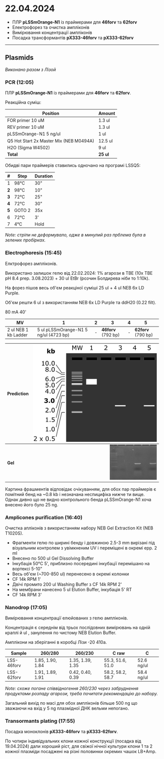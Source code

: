 22.04.2024
========
- ПЛР __pLSSmOrange-N1__ із праймерами для __46forv__ та __62forv__
- Електрофорез та очистка ампліконів
- Вимірювання концентрації ампліконів
- Посадка трансформантів __pX333-46forv__ та __pX333-62forv__

---
## Plasmids
_Виконано разом з Лізой_
### PCR (12:05)
ПЛР __pLSSmOrange-N1__ із праймерами для __46forv__ та __62forv__.

Реакційна суміш:

| Position                                | Amount    |
| --------------------------------------- | --------- |
| FOR primer 10 uM                        | 1.3 ul    |
| REV primer 10 uM                        | 1.3 ul    |
| pLSSmOrange-N1 5 ng/ul                  | 1 ul      |
| Q5 Hot Start 2x Master Mix (NEB M0494A) | 12.5 ul   |
| H2O (Sigma W4502)                       | 9 ul      |
| __Total__                               | __25 ul__ |

Обидві пари праймерів ставились одночано на програмі LSSQ5:

|   #   | Step   | Duration |
| :---: | ------ | -------- |
|   1   | 98°C   | 30"      |
| __2__ | 98°C   | 10"      |
| __3__ | 72°C   | 25"      |
| __4__ | 72°C   | 30"      |
| __5__ | GOTO 2 | 35x      |
|   6   | 72°C   | 3'       |
|   7   | 4°C    | Hold     |

_Note: стріпи не деформувало, одже в минулий раз прблема була в зелених пробірках._

### Electrophoresis (15:45)
Елктрофорез ампліконів.

Використано залишок гелю від 22.02.2024: 1% агарози в TBE (10x TBE pH 8.4 prep. 3.08.2023) + 30 ul EtBr (розчин Болдирева ніби то 1:10k).

На форез пішов весь об'єм реакціної суміші 25 ul + 4 ul NEB 6x LD Purple.

Об'єм решти 6 ul з використанням NEB 6x LD Purple та ddH20 (0.22 filt). 

80 mA 40'

|MV|1|2|3|4|5|
|-|-|-|-|-|-|
|2 ul NEB 1 kb Ladder|5 ul  pLSSmOrange-N1 5 ng/ul (4723 bp)|-|__46forv__ (792 bp)|-|__62forv__ (790 bp)|

| Prediction |  <img src="pic/24_04_22_1.png" style="zoom:60%;" /> |
| ---------- | --------------------------------------------------: |
| __Gel__    | <img src="pic/24_04_22_0.jpeg" style="zoom:15%;" /> |

Картина фрашментів відповідає очікуванням, для обох пар праймерів є помітний бенд на ~0.8 kb і незначана неспицифіка нижче ти вище. Однак дивно що не видно контрольного бенда pLSSmOrange-N1 хоча внесено його було 25 ng.

### Amplicones purification (16:40)
Очистка апліконів з використанням набору NEB Gel Extraction Kit (NEB T1020S).

- Фрагменти гелю по ширині бенду і довжиною 2.5-3 mm вирізані під візуальним контролем з увімкненим UV і переміщені в окремі epp. 2 ml
- Внесено по 500 ul Gel Dissolving Buffer
- Інкубація 50°C 5', приблизно посередині інкубації перемішано на вортексі 5-10"
- Весь об'єм (~700-850 ul) перенесено в окремі колонки
- CF 14k RPM 1'
- Двічі промито 200 ul Washing Buffer з CF 14k RPM 2'
- На мембрани нанесено 5 ul Elution Buffer, інкубація 5' RT
- CF 14k RPM 3'

### Nanodrop (17:05)
Вимірювання концентрації елюйованих з гелю ампліконів.

Концентрація є середнім від трьох послідовних вимірювань на одній краплі й ul , занулення по чистому NEB Elution Buffer.

Амплікони на зберіганні в коробці Лізи -20 410a.

|Sample|260/280|260/230|C raw|C|
|-|-|-|-|-|
|LSS-46forv|1.85, 1.90, 1.84|1.35, 1.39, 1.35|55.3, 51.6, 51.0| 52.6 ng/ul |
| LSS-62forv |1.91, 1.89, 1.91|0.42, 0.40, 0.39|58.2, 58.2, 58.7| 58.4 ng/ul |

_Note: схоже погане співвідногення 260/230 через забруднення продуктами розпаду агарози, треба почитати рекомендацію до набору._

Загальний вихід по масі для обох ампліконів більше 500 ng що зважаючи на вхід у 5 ng плазмідної ДНК вельми непогано.

### Transormants plating (17:55)
Посадка моноклонів __pX333-46forv__ та __pX333-62forv__.

По чотири індивідуальних клони кожної конструкції (посадка від 19.04.2024) дали хороший ріст, для свіжої нічної культури клони 1 та 2 кожної плазміди посаджені на різні половинки окремих чашок LB+Amp.
